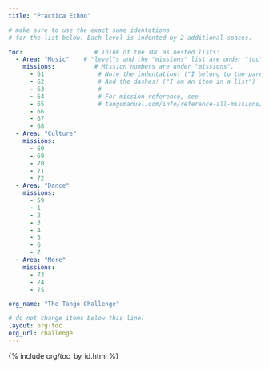 ```yaml
---
title: "Practica Ethno"

# make sure to use the exact same identations
# for the list below. Each level is indented by 2 additional spaces.

toc:                    # Think of the TOC as nested lists:
  - Area: "Music"    # "level"s and the "missions" list are under "toc"
    missions:           # Mission numbers are under "missions".
      - 61               # Note the indentation! ("I belong to the parent above")
      - 62               # And the dashes! ("I am an item in a list")
      - 63               # 
      - 64               # For mission reference, see
      - 65               # tangomanual.com/info/reference-all-missions/
      - 66
      - 67
      - 68
  - Area: "Culture"
    missions:
      - 60
      - 69
      - 70
      - 71
      - 72
  - Area: "Dance"
    missions:
      - 59
      - 1
      - 2
      - 3
      - 4
      - 5
      - 6
      - 7
  - Area: "More"
    missions:
      - 73
      - 74
      - 75

org_name: "The Tango Challenge"

# do not change items below this line!
layout: org-toc
org_url: challenge
---
```


{% include org/toc_by_id.html %}
